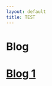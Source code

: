 ```yaml
---
layout: default
title: TEST
---
```



<h1>Blog</h1>

# [Blog 1](https://sevakZ.github.io/sevak.zkani.github.io/docs/posts/2020/09/11/Blog_1.html)
